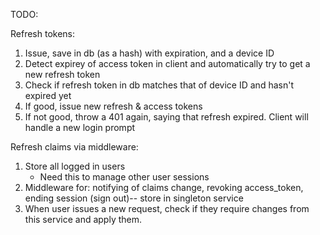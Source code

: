 TODO:

Refresh tokens:
1. Issue, save in db (as a hash) with expiration, and a device ID
2. Detect expirey of access token in client and automatically try to get a new refresh token
3. Check if refresh token in db matches that of device ID and hasn't expired yet
4. If good, issue new refresh & access tokens
5. If not good, throw a 401 again, saying that refresh expired. Client will handle a new login prompt

Refresh claims via middleware:
1. Store all logged in users
    - Need this to manage other user sessions
2. Middleware for: notifying of claims change, revoking access_token, ending session (sign out)-- store in singleton service
3. When user issues a new request, check if they require changes from this service and apply them.
